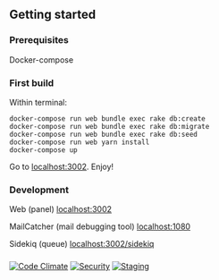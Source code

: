 ## Getting started

### Prerequisites

Docker-compose

### First build

Within terminal:
```docker-compose build
docker-compose run web bundle exec rake db:create
docker-compose run web bundle exec rake db:migrate
docker-compose run web bundle exec rake db:seed
docker-compose run web yarn install
docker-compose up

```

Go to [localhost:3002](http://localhost:3002). Enjoy!

### Development

Web (panel) [localhost:3002](http://localhost:3002)

MailCatcher (mail debugging tool) [localhost:1080](http://localhost:1080)

Sidekiq (queue) [localhost:3002/sidekiq](http://localhost:3002/sidekiq)


###

[![Code Climate](https://codeclimate.com/github/regedarek/kw-app.svg)](https://codeclimate.com/github/regedarek/kw-app)
[![Security](https://hakiri.io/github/regedarek/kw-app/master.svg)](https://hakiri.io/github/regedarek/kw-app/master)
[![Staging](https://kw-app-staging.herokuapp.com)](https://kw-app-staging.herokuapp.com)
